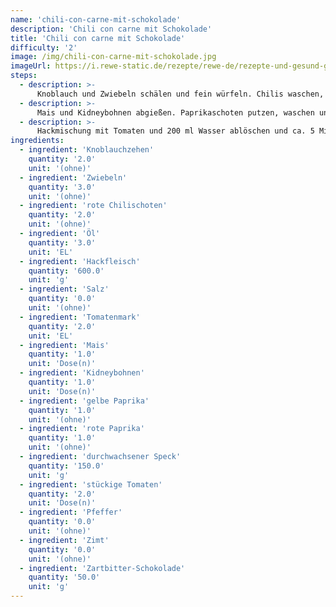 ```yaml
---
name: 'chili-con-carne-mit-schokolade'
description: 'Chili con carne mit Schokolade'
title: 'Chili con carne mit Schokolade'
difficulty: '2'
image: /img/chili-con-carne-mit-schokolade.jpg
imageUrl: https://i.rewe-static.de/rezepte/rewe-de/rezepte-und-gesund-geniessen/rezepte/chilis-eintoepfe-rezepte/chili-con-carne-schokolade/chili_con_carne_schokolade_rdk-rds_rv_hd.jpg?resize=1480:589&crop=1280:460;center,center
steps:
  - description: >-
      Knoblauch und Zwiebeln schälen und fein würfeln. Chilis waschen, entkernen und hacken. Öl in einem großem Topf erhitzen, Hack darin krümlig braten. Mit Salz würzen. Zwiebeln, Knoblauch, Chili und Tomatenmark zugeben und mit anbraten. 
  - description: >-
      Mais und Kidneybohnen abgießen. Paprikaschoten putzen, waschen und in Würfel schneiden. Speck würfeln und in einer Pfanne ohne Fett knusprig auslassen. Mais und Kidneybohnen zum Hack geben und kurz mit braten.
  - description: >-
      Hackmischung mit Tomaten und 200 ml Wasser ablöschen und ca. 5 Minuten köcheln lassen. Mit Salz, Pfeffer und Zimt abschmecken. Schokolade hacken und zusammen mit dem Speck unter das Chili rühren. 
ingredients:
  - ingredient: 'Knoblauchzehen'
    quantity: '2.0'
    unit: '(ohne)'
  - ingredient: 'Zwiebeln'
    quantity: '3.0'
    unit: '(ohne)'
  - ingredient: 'rote Chilischoten'
    quantity: '2.0'
    unit: '(ohne)'
  - ingredient: 'Öl'
    quantity: '3.0'
    unit: 'EL'
  - ingredient: 'Hackfleisch'
    quantity: '600.0'
    unit: 'g'
  - ingredient: 'Salz'
    quantity: '0.0'
    unit: '(ohne)'
  - ingredient: 'Tomatenmark'
    quantity: '2.0'
    unit: 'EL'
  - ingredient: 'Mais'
    quantity: '1.0'
    unit: 'Dose(n)'
  - ingredient: 'Kidneybohnen'
    quantity: '1.0'
    unit: 'Dose(n)'
  - ingredient: 'gelbe Paprika'
    quantity: '1.0'
    unit: '(ohne)'
  - ingredient: 'rote Paprika'
    quantity: '1.0'
    unit: '(ohne)'
  - ingredient: 'durchwachsener Speck'
    quantity: '150.0'
    unit: 'g'
  - ingredient: 'stückige Tomaten'
    quantity: '2.0'
    unit: 'Dose(n)'
  - ingredient: 'Pfeffer'
    quantity: '0.0'
    unit: '(ohne)'
  - ingredient: 'Zimt'
    quantity: '0.0'
    unit: '(ohne)'
  - ingredient: 'Zartbitter-Schokolade'
    quantity: '50.0'
    unit: 'g'
---
```

